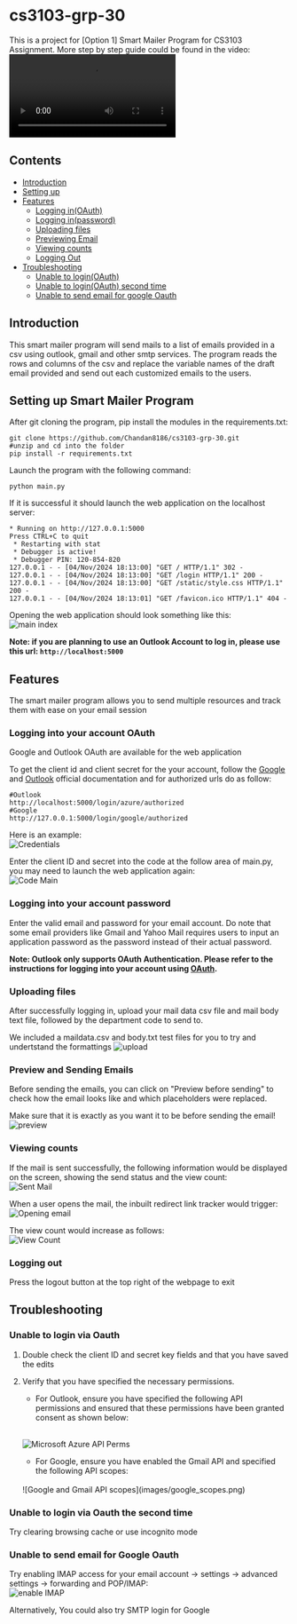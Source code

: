 # cs3103-grp-30
This is a project for [Option 1] Smart Mailer Program for CS3103 Assignment. More step by step guide could be found in the video:
<br>
<video controls src="images/CS3103_Project_Demo.mp4" title="Title"></video>

## Contents
* [Introduction](#introduction)
* [Setting up](#setting-up-smart-mailer-program)
* [Features](#features)
    *  [Logging in(OAuth)](#logging-into-your-account-oauth)
    *  [Logging in(password)](#logging-into-your-account-password)
    *  [Uploading files](#uploading-files)
    *  [Previewing Email](#preview-and-sending-emails)
    *  [Viewing counts](#viewing-counts)
    *  [Logging Out](#logging-out)
* [Troubleshooting](#troubleshooting)
    *  [Unable to login(OAuth)](#unable-to-login-via-oauth)
    *  [Unable to login(OAuth) second time](#unable-to-login-via-oauth-the-second-time)
    *  [Unable to send email for google Oauth](#unable-to-send-email-for-google-oauth)


## Introduction

This smart mailer program will send mails to a list of emails provided in a csv using outlook, gmail and other smtp services. The program reads the rows and columns of the csv and replace the variable names of the draft email provided and send out each customized emails to the users.

## Setting up Smart Mailer Program
After git cloning the program, pip install the modules in the requirements.txt:
```
git clone https://github.com/Chandan8186/cs3103-grp-30.git
#unzip and cd into the folder
pip install -r requirements.txt
```
Launch the program with the following command:
```
python main.py
```
If it is successful it should launch the web application on the localhost server:
```
* Running on http://127.0.0.1:5000
Press CTRL+C to quit
 * Restarting with stat
 * Debugger is active!
 * Debugger PIN: 120-854-820
127.0.0.1 - - [04/Nov/2024 18:13:00] "GET / HTTP/1.1" 302 -
127.0.0.1 - - [04/Nov/2024 18:13:00] "GET /login HTTP/1.1" 200 -
127.0.0.1 - - [04/Nov/2024 18:13:00] "GET /static/style.css HTTP/1.1" 200 -
127.0.0.1 - - [04/Nov/2024 18:13:01] "GET /favicon.ico HTTP/1.1" 404 -
```
Opening the web application should look something like this:
<br>
![main index](images/mainIndex.png)

**Note: if you are planning to use an Outlook Account to log in, please use this url: ```http://localhost:5000```**

## Features
The smart mailer program allows you to send multiple resources and track them with ease on your email session

### Logging into your account OAuth

Google and Outlook OAuth are available for the web application

To get the client id and client secret for the your account, follow the [Google](https://developers.google.com/identity/protocols/oauth2/web-server#python) and [Outlook](https://learn.microsoft.com/en-us/partner-center/marketplace-offers/create-or-update-client-ids-and-secrets) official documentation and for authorized urls do as follow:

```
#Outlook
http://localhost:5000/login/azure/authorized
#Google
http://127.0.0.1:5000/login/google/authorized
```

Here is an example:
<br>
![Credentials](images/credentialGoogle.png)

Enter the client ID and secret into the code at the follow area of main.py, you may need to launch the web application again:
<br>
![Code Main](images/codeMain.png)

### Logging into your account password

Enter the valid email and password for your email account. Do note that some email providers like Gmail and Yahoo Mail requires users to input an application password as the password instead of their actual password.

**Note: Outlook only supports OAuth Authentication. Please refer to the instructions for logging into your account using [OAuth](#logging-into-your-account-oauth).** 

### Uploading files

After successfully logging in, upload your mail data csv file and mail body text file, followed by the department code to send to.

We included a maildata.csv and body.txt test files for you to try and undertstand the formattings
![upload](images/upload.png)

### Preview and Sending Emails

Before sending the emails, you can click on "Preview before sending" to check how the email looks like and which placeholders were replaced.

Make sure that it is exactly as you want it to be before sending the email!
![preview](images/preview.png)

### Viewing counts

If the mail is sent successfully, the following information would be displayed on the screen, showing the send status and the view count:
<br>
![Sent Mail](images/sentMail.png)

When a user opens the mail, the inbuilt redirect link tracker would trigger:
<br>
![Opening email](images/openMail.png)

The view count would increase as follows:
<br>
![View Count](images/viewCount.png)

### Logging out

Press the logout button at the top right of the webpage to exit

## Troubleshooting

### Unable to login via Oauth

1. Double check the client ID and secret key fields and that you have saved the edits
2. Verify that you have specified the necessary permissions. 
    - For Outlook, ensure you have specified the following API permissions and ensured that these permissions have been granted consent as shown below:
    <br>

    ![Microsoft Azure API Perms](images/Microsoft%20Azure%20API%20Perms.JPG)

    - For Google, ensure you have enabled the Gmail API and specified the following API scopes:
    <br>
    ![Google and Gmail API scopes](images/google_scopes.png)
   

### Unable to login via Oauth the second time

Try clearing browsing cache or use incognito mode

### Unable to send email for Google Oauth

Try enabling IMAP access for your email account -> settings -> advanced settings -> forwarding and POP/IMAP:
<br>
![enable IMAP](images/IMAP.png)

Alternatively, You could also try SMTP login for Google
